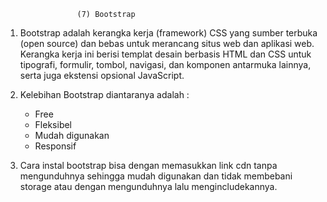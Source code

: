                     (7) Bootstrap

1. Bootstrap adalah kerangka kerja (framework) CSS yang sumber terbuka (open source) dan bebas untuk merancang situs web dan aplikasi web. Kerangka kerja ini berisi templat desain berbasis HTML dan CSS untuk tipografi, formulir, tombol, navigasi, dan komponen antarmuka lainnya, serta juga ekstensi opsional JavaScript.

2. Kelebihan Bootstrap diantaranya adalah :
    - Free
    - Fleksibel
    - Mudah digunakan
    - Responsif

3. Cara instal bootstrap bisa dengan memasukkan link cdn tanpa mengunduhnya  sehingga mudah digunakan dan tidak membebani storage atau dengan mengunduhnya lalu mengincludekannya.